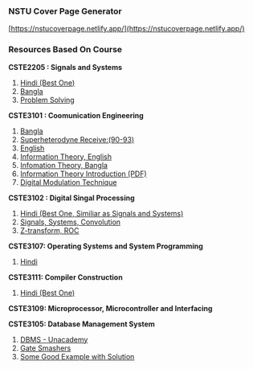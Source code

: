 ### NSTU Cover Page Generator

[https://nstucoverpage.netlify.app/](https://nstucoverpage.netlify.app/)

### Resources Based On Course

**CSTE2205 : Signals and Systems**

1. [Hindi (Best One)](https://www.youtube.com/watch?v=x5qRAihZRks&list=PL9RcWoqXmzaIG-RWneeqDJ-FCt66S15pl&index=2)
2. [Bangla](https://www.youtube.com/playlist?list=PLVoS_Csfrfm6ZspJ43Sc0JpwqwP77y6Af)
3. [ Problem Solving](https://www.youtube.com/playlist?list=PLXOYj6DUOGrrAlYxrAu5U2tteJTrSe5Gt)

**CSTE3101 : Coomunication Engineering**

1. [Bangla](https://www.youtube.com/watch?v=AJ-QfSSgXTg&list=PLMjaJoGgWV1nNjZXvcps2TrjdloXQxwbn&index=2&ab_channel=RojibEEEAcademy)
2. [Superheterodyne Receive:(90-93)](https://www.youtube.com/watch?v=gwW0MnNVevY&list=PLc3zKsWdO93e2I625YDlXi0LlbBth1QpB&index=93&ab_channel=RKClasses)
3. [English](https://www.youtube.com/watch?v=kAs8OerKRmc&list=PLgwJf8NK-2e7uyUYrpgUUQowmRuKxRdwp&index=1&ab_channel=EngineeringFunda)
4. [Information Theory, English](https://www.youtube.com/watch?v=kcKgD1bph44&list=PLdFco-rRUDt36USE1vPTZwwq70b3TdMA_&index=2&ab_channel=RTUWallah)
5. [Infomation Theory, Bangla](https://www.youtube.com/playlist?list=PLgluYk4ut4L1P_fGHgGDsyfzK28nscPcX)
6. [Information Theory Introduction (PDF)](https://www.slideshare.net/slideshow/information-theory-introduction/73940564)
7. [Digital Modulation Technique](https://www.youtube.com/watch?v=tn5NgjzNq_w&ab_channel=TechnicalGuftgu)

**CSTE3102 : Digital Singal Processing**

1. [ Hindi (Best One, Similiar as Signals and Systems)](https://www.youtube.com/watch?v=x5qRAihZRks&list=PL9RcWoqXmzaIG-RWneeqDJ-FCt66S15pl&index=2)
2. [ Signals, Systems, Convolution](https://www.youtube.com/playlist?list=PLnPkMfyANm0yc6SZKH76QyucOZBPUUEYP)
3. [Z-transform, ROC](https://www.youtube.com/playlist?list=PLnPkMfyANm0wJwZcN0IyyunDdDRdG6-ua)

**CSTE3107: Operating Systems and System Programming**

1. [Hindi](https://www.youtube.com/playlist?list=PLG9aCp4uE-s17rFjWM8KchGlffXgOzzVP)

**CSTE3111: Compiler Construction**

1. [Hindi (Best One)](https://www.youtube.com/playlist?list=PL1QH9gyQXfguPNDTsnG90W2kBDQpYLDQr)

**CSTE3109: Microprocessor, Microcontroller and Interfacing**

**CSTE3105: Database Management System**

1. [DBMS - Unacademy](https://www.youtube.com/playlist?list=PLG9aCp4uE-s0bu-I8fgDXXhVLO4qVROGy)
2. [Gate Smashers](https://www.youtube.com/playlist?list=PLxCzCOWd7aiFAN6I8CuViBuCdJgiOkT2Y)
3. [Some Good Example with Solution](https://www.exploredatabase.com/)
